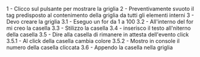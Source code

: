 1 - Clicco sul pulsante per mostrare la griglia 
2 - Preventivamente svuoto il tag predisposto al contenimento della griglia da tutti gli elementi interni
3 - Devo creare la griglia
3.1 - Eseguo un for da 1 a 100
3.2 - All'interno del for mi creo la casella
3.3 - Stilizzo la casella
3.4 - inserisco il testo all'niterno della casella
3.5 - Dire alla casella di rimanere in attesta dell'evento click
3.5.1 - Al click della casella cambia colore
3.5.2 - Mostro in console il numero della casella cliccata
3.6 - Appendo la casella nella griglia